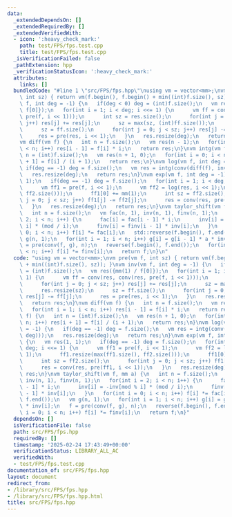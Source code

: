 ```yaml
---
data:
  _extendedDependsOn: []
  _extendedRequiredBy: []
  _extendedVerifiedWith:
  - icon: ':heavy_check_mark:'
    path: test/FPS/fps.test.cpp
    title: test/FPS/fps.test.cpp
  _isVerificationFailed: false
  _pathExtension: hpp
  _verificationStatusIcon: ':heavy_check_mark:'
  attributes:
    links: []
  bundledCode: "#line 1 \"src/FPS/fps.hpp\"\nusing vm = vector<mm>;\nvm pre(vm f,\
    \ int sz) { return vm(f.begin(), f.begin() + min((int)f.size(), sz)); }\nvm inv(vm\
    \ f, int deg = -1) {\n   if(deg < 0) deg = (int)f.size();\n   vm res({mm(1) /\
    \ f[0]});\n   for(int i = 1; i < deg; i <<= 1) {\n      vm ff = conv(res, conv(res,\
    \ pre(f, i << 1)));\n      int sz = res.size();\n      for(int j = 0; j < sz;\
    \ j++) res[j] += res[j];\n      sz = max(sz, (int)ff.size());\n      res.resize(sz);\n\
    \      sz = ff.size();\n      for(int j = 0; j < sz; j++) res[j] -= ff[j];\n \
    \     res = pre(res, i << 1);\n   }\n   res.resize(deg);\n   return res;\n}\n\
    vm diff(vm f) {\n   int n = f.size();\n   vm res(n - 1);\n   for(int i = 1; i\
    \ < n; i++) res[i - 1] = f[i] * i;\n   return res;\n}\nvm intg(vm f) {\n   int\
    \ n = (int)f.size();\n   vm res(n + 1, 0);\n   for(int i = 0; i < n; i++) res[i\
    \ + 1] = f[i] / (i + 1);\n   return res;\n}\nvm log(vm f, int deg = -1) {\n  \
    \ if(deg == -1) deg = f.size();\n   vm res = intg(conv(diff(f), inv(f, deg)));\n\
    \   res.resize(deg);\n   return res;\n}\nvm exp(vm f, int deg = -1) {\n   vm res(1,\
    \ 1);\n   if(deg == -1) deg = f.size();\n   for(int i = 1; i < deg; i <<= 1) {\n\
    \      vm ff1 = pre(f, i << 1);\n      vm ff2 = log(res, i << 1);\n      ff1.resize(max(ff1.size(),\
    \ ff2.size()));\n      ff1[0] += mm(1);\n      int sz = ff2.size();\n      for(int\
    \ j = 0; j < sz; j++) ff1[j] -= ff2[j];\n      res = conv(res, pre(ff1, i << 1));\n\
    \   }\n   res.resize(deg);\n   return res;\n}\nvm taylor_shift(vm f, mm a) {\n\
    \   int n = f.size();\n   vm fac(n, 1), inv(n, 1), finv(n, 1);\n   for(int i =\
    \ 2; i < n; i++) {\n      fac[i] = fac[i - 1] * i;\n      inv[i] = -inv[mod %\
    \ i] * (mod / i);\n      finv[i] = finv[i - 1] * inv[i];\n   }\n   for(int i =\
    \ 0; i < n; i++) f[i] *= fac[i];\n   std::reverse(f.begin(), f.end());\n   vm\
    \ g(n, 1);\n   for(int i = 1; i < n; i++) g[i] = g[i - 1] * a * inv[i];\n   f\
    \ = pre(conv(f, g), n);\n   reverse(f.begin(), f.end());\n   for(int i = 0; i\
    \ < n; i++) f[i] *= finv[i];\n   return f;\n}\n"
  code: "using vm = vector<mm>;\nvm pre(vm f, int sz) { return vm(f.begin(), f.begin()\
    \ + min((int)f.size(), sz)); }\nvm inv(vm f, int deg = -1) {\n   if(deg < 0) deg\
    \ = (int)f.size();\n   vm res({mm(1) / f[0]});\n   for(int i = 1; i < deg; i <<=\
    \ 1) {\n      vm ff = conv(res, conv(res, pre(f, i << 1)));\n      int sz = res.size();\n\
    \      for(int j = 0; j < sz; j++) res[j] += res[j];\n      sz = max(sz, (int)ff.size());\n\
    \      res.resize(sz);\n      sz = ff.size();\n      for(int j = 0; j < sz; j++)\
    \ res[j] -= ff[j];\n      res = pre(res, i << 1);\n   }\n   res.resize(deg);\n\
    \   return res;\n}\nvm diff(vm f) {\n   int n = f.size();\n   vm res(n - 1);\n\
    \   for(int i = 1; i < n; i++) res[i - 1] = f[i] * i;\n   return res;\n}\nvm intg(vm\
    \ f) {\n   int n = (int)f.size();\n   vm res(n + 1, 0);\n   for(int i = 0; i <\
    \ n; i++) res[i + 1] = f[i] / (i + 1);\n   return res;\n}\nvm log(vm f, int deg\
    \ = -1) {\n   if(deg == -1) deg = f.size();\n   vm res = intg(conv(diff(f), inv(f,\
    \ deg)));\n   res.resize(deg);\n   return res;\n}\nvm exp(vm f, int deg = -1)\
    \ {\n   vm res(1, 1);\n   if(deg == -1) deg = f.size();\n   for(int i = 1; i <\
    \ deg; i <<= 1) {\n      vm ff1 = pre(f, i << 1);\n      vm ff2 = log(res, i <<\
    \ 1);\n      ff1.resize(max(ff1.size(), ff2.size()));\n      ff1[0] += mm(1);\n\
    \      int sz = ff2.size();\n      for(int j = 0; j < sz; j++) ff1[j] -= ff2[j];\n\
    \      res = conv(res, pre(ff1, i << 1));\n   }\n   res.resize(deg);\n   return\
    \ res;\n}\nvm taylor_shift(vm f, mm a) {\n   int n = f.size();\n   vm fac(n, 1),\
    \ inv(n, 1), finv(n, 1);\n   for(int i = 2; i < n; i++) {\n      fac[i] = fac[i\
    \ - 1] * i;\n      inv[i] = -inv[mod % i] * (mod / i);\n      finv[i] = finv[i\
    \ - 1] * inv[i];\n   }\n   for(int i = 0; i < n; i++) f[i] *= fac[i];\n   std::reverse(f.begin(),\
    \ f.end());\n   vm g(n, 1);\n   for(int i = 1; i < n; i++) g[i] = g[i - 1] * a\
    \ * inv[i];\n   f = pre(conv(f, g), n);\n   reverse(f.begin(), f.end());\n   for(int\
    \ i = 0; i < n; i++) f[i] *= finv[i];\n   return f;\n}"
  dependsOn: []
  isVerificationFile: false
  path: src/FPS/fps.hpp
  requiredBy: []
  timestamp: '2025-02-24 17:43:49+00:00'
  verificationStatus: LIBRARY_ALL_AC
  verifiedWith:
  - test/FPS/fps.test.cpp
documentation_of: src/FPS/fps.hpp
layout: document
redirect_from:
- /library/src/FPS/fps.hpp
- /library/src/FPS/fps.hpp.html
title: src/FPS/fps.hpp
---
```

